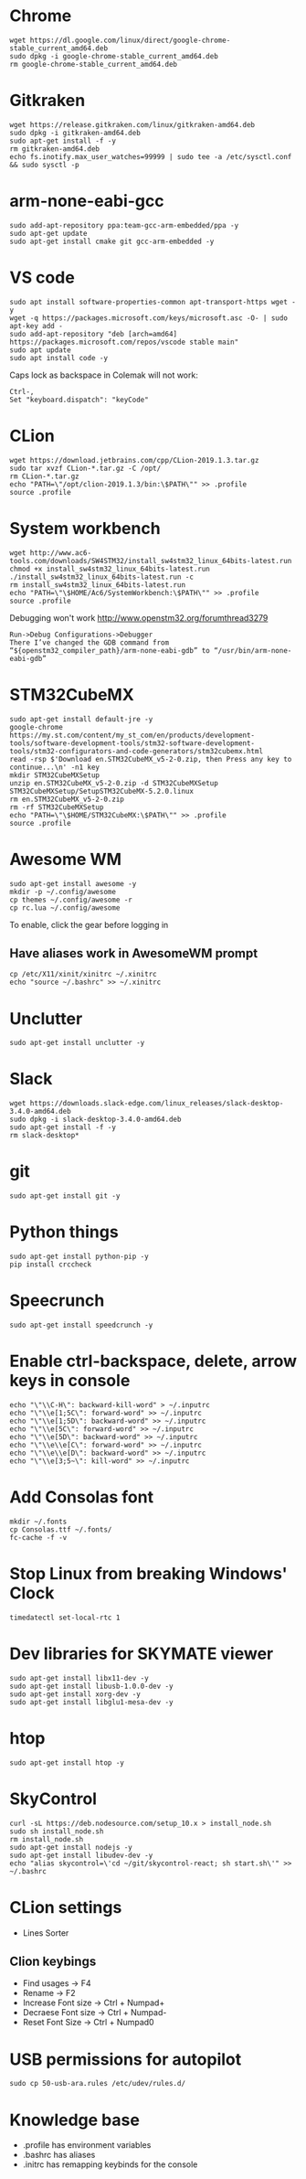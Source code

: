 # Chrome
```
wget https://dl.google.com/linux/direct/google-chrome-stable_current_amd64.deb
sudo dpkg -i google-chrome-stable_current_amd64.deb
rm google-chrome-stable_current_amd64.deb
```
# Gitkraken
```
wget https://release.gitkraken.com/linux/gitkraken-amd64.deb
sudo dpkg -i gitkraken-amd64.deb
sudo apt-get install -f -y
rm gitkraken-amd64.deb
echo fs.inotify.max_user_watches=99999 | sudo tee -a /etc/sysctl.conf && sudo sysctl -p
```
# arm-none-eabi-gcc
```
sudo add-apt-repository ppa:team-gcc-arm-embedded/ppa -y
sudo apt-get update
sudo apt-get install cmake git gcc-arm-embedded -y
```
# VS code
```
sudo apt install software-properties-common apt-transport-https wget -y
wget -q https://packages.microsoft.com/keys/microsoft.asc -O- | sudo apt-key add -
sudo add-apt-repository "deb [arch=amd64] https://packages.microsoft.com/repos/vscode stable main"
sudo apt update
sudo apt install code -y
```
Caps lock as backspace in Colemak will not work:
```
Ctrl-,
Set "keyboard.dispatch": "keyCode"
```
# CLion
```
wget https://download.jetbrains.com/cpp/CLion-2019.1.3.tar.gz
sudo tar xvzf CLion-*.tar.gz -C /opt/
rm CLion-*.tar.gz
echo "PATH=\"/opt/clion-2019.1.3/bin:\$PATH\"" >> .profile
source .profile
```
# System workbench
```
wget http://www.ac6-tools.com/downloads/SW4STM32/install_sw4stm32_linux_64bits-latest.run
chmod +x install_sw4stm32_linux_64bits-latest.run
./install_sw4stm32_linux_64bits-latest.run -c
rm install_sw4stm32_linux_64bits-latest.run
echo "PATH=\"\$HOME/Ac6/SystemWorkbench:\$PATH\"" >> .profile
source .profile
```
Debugging won't work http://www.openstm32.org/forumthread3279

```
Run->Debug Configurations->Debugger 
There I’ve changed the GDB command from “${openstm32_compiler_path}/arm-none-eabi-gdb” to “/usr/bin/arm-none-eabi-gdb”
```

# STM32CubeMX
```
sudo apt-get install default-jre -y
google-chrome https://my.st.com/content/my_st_com/en/products/development-tools/software-development-tools/stm32-software-development-tools/stm32-configurators-and-code-generators/stm32cubemx.html
read -rsp $'Download en.STM32CubeMX_v5-2-0.zip, then Press any key to continue...\n' -n1 key
mkdir STM32CubeMXSetup
unzip en.STM32CubeMX_v5-2-0.zip -d STM32CubeMXSetup
STM32CubeMXSetup/SetupSTM32CubeMX-5.2.0.linux
rm en.STM32CubeMX_v5-2-0.zip
rm -rf STM32CubeMXSetup
echo "PATH=\"\$HOME/STM32CubeMX:\$PATH\"" >> .profile
source .profile
```

 # Awesome WM
```
sudo apt-get install awesome -y
mkdir -p ~/.config/awesome
cp themes ~/.config/awesome -r
cp rc.lua ~/.config/awesome
```
To enable, click the gear before logging in
## Have aliases work in AwesomeWM prompt
```
cp /etc/X11/xinit/xinitrc ~/.xinitrc
echo "source ~/.bashrc" >> ~/.xinitrc
```
# Unclutter
```
sudo apt-get install unclutter -y
```

# Slack
```
wget https://downloads.slack-edge.com/linux_releases/slack-desktop-3.4.0-amd64.deb
sudo dpkg -i slack-desktop-3.4.0-amd64.deb
sudo apt-get install -f -y
rm slack-desktop*
```

# git
```
sudo apt-get install git -y
```

# Python things
```
sudo apt-get install python-pip -y
pip install crccheck
```

# Speecrunch
```
sudo apt-get install speedcrunch -y
```

# Enable ctrl-backspace, delete, arrow keys in console
```
echo "\"\\C-H\": backward-kill-word" > ~/.inputrc
echo "\"\\e[1;5C\": forward-word" >> ~/.inputrc
echo "\"\\e[1;5D\": backward-word" >> ~/.inputrc
echo "\"\\e[5C\": forward-word" >> ~/.inputrc
echo "\"\\e[5D\": backward-word" >> ~/.inputrc
echo "\"\\e\\e[C\": forward-word" >> ~/.inputrc
echo "\"\\e\\e[D\": backward-word" >> ~/.inputrc
echo "\"\\e[3;5~\": kill-word" >> ~/.inputrc
```

# Add Consolas font
```
mkdir ~/.fonts
cp Consolas.ttf ~/.fonts/
fc-cache -f -v
```

# Stop Linux from breaking Windows' Clock
```
timedatectl set-local-rtc 1
```

# Dev libraries for SKYMATE viewer
```
sudo apt-get install libx11-dev -y
sudo apt-get install libusb-1.0.0-dev -y
sudo apt-get install xorg-dev -y
sudo apt-get install libglu1-mesa-dev -y
```

# htop
```
sudo apt-get install htop -y
```

# SkyControl
```
curl -sL https://deb.nodesource.com/setup_10.x > install_node.sh
sudo sh install_node.sh
rm install_node.sh
sudo apt-get install nodejs -y
sudo apt-get install libudev-dev -y
echo "alias skycontrol=\'cd ~/git/skycontrol-react; sh start.sh\'" >> ~/.bashrc
```


# CLion settings
* Lines Sorter

## Clion keybings
* Find usages -> F4
* Rename -> F2
* Increase Font size -> Ctrl + Numpad+
* Decraese Font size -> Ctrl + Numpad-
* Reset Font Size -> Ctrl + Numpad0

# USB permissions for autopilot
```
sudo cp 50-usb-ara.rules /etc/udev/rules.d/
```

# Knowledge base
* .profile has environment variables 
* .bashrc has aliases
* .initrc has remapping keybinds for the console
